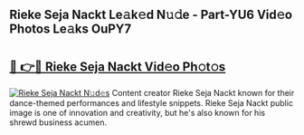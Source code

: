 ## Rieke Seja Nackt Le𝚊k𝚎d N𝚞𝚍e - Part-YU6 Vid𝚎o Photos Le𝚊ks OuPY7

# <h2><a href="http://fb4x4p6.evod.top/?m=Rieke+Seja+Nackt">🔗 👉🔴 Rieke Seja Nackt Vid𝚎o Ph𝚘t𝚘s</a></h2>

[![Rieke Seja Nackt N𝚞d𝚎s](https://i.imgur.com/8V9OHl7.gif)](http://fb4x4p6.evod.top/?m=Rieke+Seja+Nackt)
Content creator Rieke Seja Nackt known for their dance-themed performances and lifestyle snippets. Rieke Seja Nackt public image is one of innovation and creativity, but he's also known for his shrewd business acumen. 
